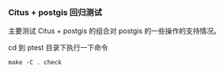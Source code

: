 ### Citus + postgis 回归测试

主要测试 Citus + postgis 的组合对 postgis 的一些操作的支持情况。

cd 到 ptest 目录下执行一下命令

	make -C . check
